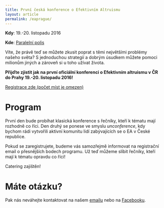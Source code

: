 ```yaml
---
title: První česká konference o Efektivním Altruismu
layout: article
permalink: /eaprague/
---
```

**Kdy**: 19.-20. listopadu 2016

**Kde**: [Paralelní polis](https://www.paralelnipolis.cz/)

Víte, že právě teď se můžete zkusit poprat s těmi největšími problémy našeho světa? S jednoduchou strategií a dobrým úsudkem můžete pomoci milionům jiných a zároveň si u toho užívat života. 

**Přijďte zjistit jak na první oficiální konferenci o Efektivním altruismu v ČR do Prahy 19.-20. listopadu 2016!** 

[Registrace zde (počet míst je omezen)](https://www.picatic.com/eaprague)

# Program

První den bude probíhat klasická konference s řečníky, kteří k tématu mají rozhodně co říci. Den druhý se ponese ve smyslu *unconference*, kdy bychom rádi vytvořili aktivní komunitu lidí zabývajících se o EA v České republice.

Pokud se zaregistrujete, budeme vás samozřejmě informovat na registrační email o přesnějších bodech programu. Už teď můžeme slíbit řečníky, kteří mají k tématu opravdu co říci!

Catering zajištěn!

# Máte otázku?

Pak nás neváhejte kontaktovat na našem [emailu](mailto:efektivnialtruismus@gmail.com) nebo na [Facebooku](https://www.facebook.com/groups/efektivnialtruismuscz/505083673035289/).

